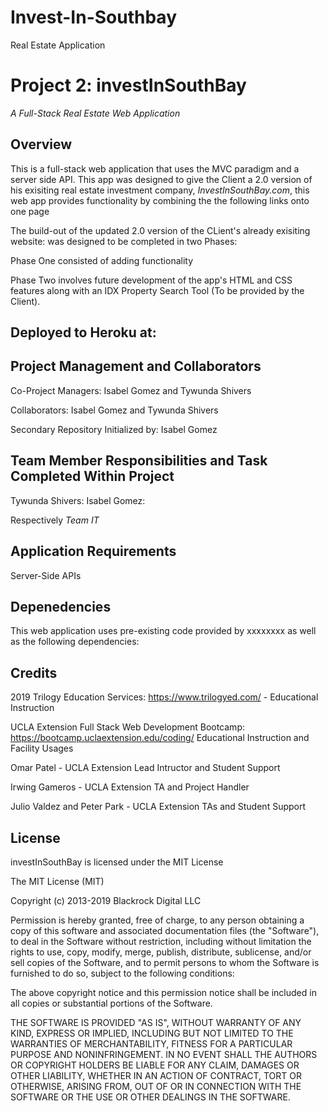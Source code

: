 # Invest-In-Southbay

Real Estate Application

# Project 2: investInSouthBay
_A Full-Stack Real Estate Web Application_

## Overview
This is a full-stack web application that uses the MVC paradigm and a server side API. This app was designed to give the Client a 2.0 version of his exisiting real estate investment company, _InvestInSouthBay.com_, this web app provides functionality by combining the the following links onto one page

The build-out of the updated 2.0 version of the CLient's already exisiting website: was designed to be completed in two Phases:

Phase One consisted of adding functionality 

Phase Two involves future development of the app's HTML and CSS features along with an IDX Property Search Tool (To be provided by the Client). 


## Deployed to Heroku at:


## Project Management and Collaborators

Co-Project Managers: Isabel Gomez and Tywunda Shivers

Collaborators: Isabel Gomez and Tywunda Shivers

Secondary Repository Initialized by: Isabel Gomez 

## Team Member Responsibilities and Task Completed Within Project

Tywunda Shivers:
Isabel Gomez:

Respectively _Team IT_ 

## Application Requirements

Server-Side APIs


## Depenedencies 
This web application uses pre-existing code provided by xxxxxxxx as well as the following dependencies:


## Credits
2019 Trilogy Education Services: https://www.trilogyed.com/ - Educational Instruction

UCLA Extension Full Stack Web Development Bootcamp: https://bootcamp.uclaextension.edu/coding/  Educational Instruction and Facility Usages

Omar Patel - UCLA Extension Lead Intructor and Student Support

Irwing Gameros - UCLA Extension TA and Project Handler

Julio Valdez and Peter Park - UCLA Extension TAs and Student Support


## License
investInSouthBay is licensed under the MIT License

The MIT License (MIT)

Copyright (c) 2013-2019 Blackrock Digital LLC

Permission is hereby granted, free of charge, to any person obtaining a copy
of this software and associated documentation files (the "Software"), to deal
in the Software without restriction, including without limitation the rights
to use, copy, modify, merge, publish, distribute, sublicense, and/or sell
copies of the Software, and to permit persons to whom the Software is
furnished to do so, subject to the following conditions:

The above copyright notice and this permission notice shall be included in
all copies or substantial portions of the Software.

THE SOFTWARE IS PROVIDED "AS IS", WITHOUT WARRANTY OF ANY KIND, EXPRESS OR
IMPLIED, INCLUDING BUT NOT LIMITED TO THE WARRANTIES OF MERCHANTABILITY,
FITNESS FOR A PARTICULAR PURPOSE AND NONINFRINGEMENT. IN NO EVENT SHALL THE
AUTHORS OR COPYRIGHT HOLDERS BE LIABLE FOR ANY CLAIM, DAMAGES OR OTHER
LIABILITY, WHETHER IN AN ACTION OF CONTRACT, TORT OR OTHERWISE, ARISING FROM,
OUT OF OR IN CONNECTION WITH THE SOFTWARE OR THE USE OR OTHER DEALINGS IN
THE SOFTWARE.
